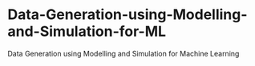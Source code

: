 # Data-Generation-using-Modelling-and-Simulation-for-ML
Data Generation using Modelling and Simulation for Machine Learning
